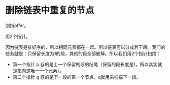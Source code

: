 # 删除链表中重复的节点

剑指offer。

用2个指针。

因为链表是排好序的，所以相同元素都在一起。所以链表可以分成若干段。我们的任务就是：只保留长度为1的段，其他的段全部删掉。所以我们用2个指针扫描：

- 第一个指针 p 存的是上一个保留的段的结尾（保留的段长度是1，所以其实就是指向这唯一一个元素）。
- 第二个指针 q 存的是下一段的第一个节点。q就用来扫描下一段。

